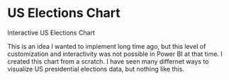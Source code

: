 # US Elections Chart

Interactive US Elections Chart

This is an idea I wanted to implement long time ago, but this level of customization and interactivity was not possible in Power BI at that time.
I created this chart from a scratch. I have seen many differnet ways to visualize US presidential elections data, but nothing like this.
